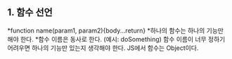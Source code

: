 ## 1. 함수 선언
  *function name(param1, param2){body...return}
  *하나의 함수는 하나의 기능만 해야 한다. 
  *함수 이름은 동사로 한다. (예시: doSomething)
    함수 이름이 너무 정하기 어려우면 하나의 기능만 있는지 생각해야 한다. 
    JS에서 함수는 Object이다. 
  ```jsx
